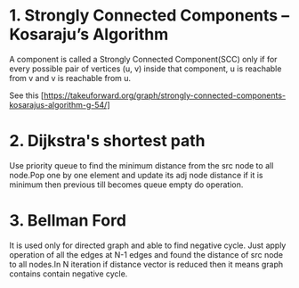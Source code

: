 # 1. Strongly Connected Components – Kosaraju’s Algorithm
A component is called a Strongly Connected Component(SCC) only if for every possible pair of vertices (u, v) inside that component, u is reachable from v and v is reachable from u.

See this [https://takeuforward.org/graph/strongly-connected-components-kosarajus-algorithm-g-54/]

# 2. Dijkstra's shortest path
Use priority queue to find the minimum distance from the src node to all node.Pop one by one element and update its adj node distance if it is minimum then previous till becomes queue empty do operation.

# 3. Bellman Ford
It is used only for directed graph and able to find negative cycle. Just apply operation of all the edges at N-1 edges and found the distance of src node to all nodes.In N iteration if distance vector is reduced then it means graph contains contain negative cycle.
